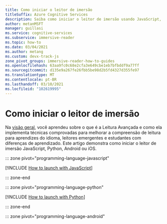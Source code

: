 ```yaml
---
title: Como iniciar o leitor de imersão
titleSuffix: Azure Cognitive Services
description: Saiba como iniciar o leitor de imersão usando JavaScript, Python, Android ou iOS. O leitor de imersão usa técnicas comprovadas para melhorar a compreensão da leitura para aprendizes de idioma, leitores emergentes e alunos com diferenças de aprendizado.
author: metanMSFT
manager: guillasi
ms.service: cognitive-services
ms.subservice: immersive-reader
ms.topic: how-to
ms.date: 03/04/2021
ms.author: metang
ms.custom: devx-track-js
zone_pivot_groups: immersive-reader-how-to-guides
ms.openlocfilehash: 63aa9fc0c68e2cfa3e649cbe1eb7bfbddf9a77ff
ms.sourcegitcommit: d135e9a267fe26fbb5be98d2b5fd4327d355fe97
ms.translationtype: MT
ms.contentlocale: pt-BR
ms.lasthandoff: 03/10/2021
ms.locfileid: "102619995"
---
```

# <a name="how-to-launch-the-immersive-reader"></a>Como iniciar o leitor de imersão

Na [visão geral](./overview.md), você aprendeu sobre o que é a Leitura Avançada e como ela implementa técnicas comprovadas para melhorar a compreensão de leitura para aprendizes do idioma, leitores emergentes e estudantes com diferenças de aprendizado. Este artigo demonstra como iniciar o leitor de imersão JavaScript, Python, Android ou iOS. 

::: zone pivot="programming-language-javascript"

[!INCLUDE [How to launch with JavaScript](includes/how-to/how-to-launch-immersive-reader-nodejs.md)]

::: zone-end

::: zone pivot="programming-language-python"

[!INCLUDE [How to launch with Python](includes/how-to/how-to-launch-immersive-reader-python.md)]

::: zone-end

::: zone pivot="programming-language-android"

[!INCLUDE [How to launch with Android](includes/how-to/how-to-launch-immersive-reader-android.md)]

::: zone-end

::: zone pivot="programming-language-ios"

[!INCLUDE [How to launch with iOS](includes/how-to/how-to-launch-immersive-reader-ios.md)]

::: zone-end